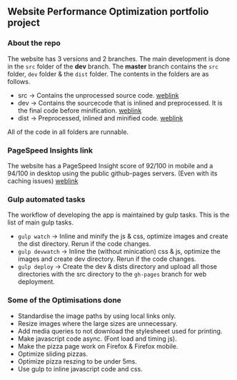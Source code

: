 ## Website Performance Optimization portfolio project

### About the repo

The website has 3 versions and 2 branches. The main development is done in the `src` folder of the **dev** branch. The **master** branch contains the `src` folder, `dev` folder & the `dist` folder.
The contents in the folders are as follows.

- src  ->   Contains the unprocessed source code. [weblink](https://ranuka-perera.github.io/FE-nanodegree-project-4/src/index.html)
- dev  ->   Contains the sourcecode that is inlined and preprocessed. It is the final code before minification. [weblink](https://ranuka-perera.github.io/FE-nanodegree-project-4/dev/index.html)
- dist ->   Preprocessed, inlined and minified code. [weblink](https://ranuka-perera.github.io/FE-nanodegree-project-4/dist/index.html)

All of the code in all folders are runnable.

### PageSpeed Insights link

The website has a PageSpeed Insight score of 92/100 in mobile and a 94/100 in desktop using the public github-pages servers. (Even with its caching issues)
[weblink](https://developers.google.com/speed/pagespeed/insights/?url=https%3A%2F%2Franuka-perera.github.io%2FFE-nanodegree-project-4%2Fdist%2Findex.html)

### Gulp automated tasks

The workflow of developing the app is maintained by gulp tasks. This is the list of main gulp tasks.

- `gulp watch`    ->  Inline and minify the js & css, optimize images and create the dist directory. Rerun if the code changes.
- `gulp devwatch` ->  Inline the (without minication) css & js, optimize the images and create dev directory. Rerun if the code changes.
- `gulp deploy`   ->  Create the dev & dists directory and upload all those directories with the src directory to the `gh-pages` branch for web deployment.

### Some of the Optimisations done

- Standardise the image paths by using local links only.
- Resize images where the large sizes are unnecessary.
- Add media queries to not download the stylesheeet used for printing.
- Make javascript code async. (Font load and timing js).
- Make the pizza page work on Firefox & Firefox mobile.
- Optimize sliding pizzas.
- Optimize pizza reszing to be under 5ms.
- Use gulp to inline javascript code and css.
